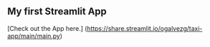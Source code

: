 ## My first Streamlit App

[Check out the App here.] (https://share.streamlit.io/ogalvezg/taxi-app/main/main.py)
